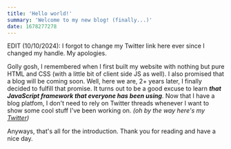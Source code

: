 ```yaml
---
title: 'Hello world!'
summary: 'Welcome to my new blog! (finally...)'
date: 1678277278
---
```

EDIT (10/10/2024): I forgot to change my Twitter link here ever since I changed my handle. My apologies.

Golly gosh, I remembered when I first built my website with nothing but pure HTML and CSS (with a little bit of client side JS as well). I also promised that a blog will be coming soon. Well, here we are, 2+ years later, I finally decided to fulfill that promise. It turns out to be a good excuse to learn ***that JavaScript framework that everyone has been using***. Now that I have a blog platfom, I don't need to rely on Twitter threads whenever I want to show some cool stuff I've been working on. *(oh by the way here's my [Twitter](https://twitter.com/sqirradotdev))*

Anyways, that's all for the introduction. Thank you for reading and have a nice day.
